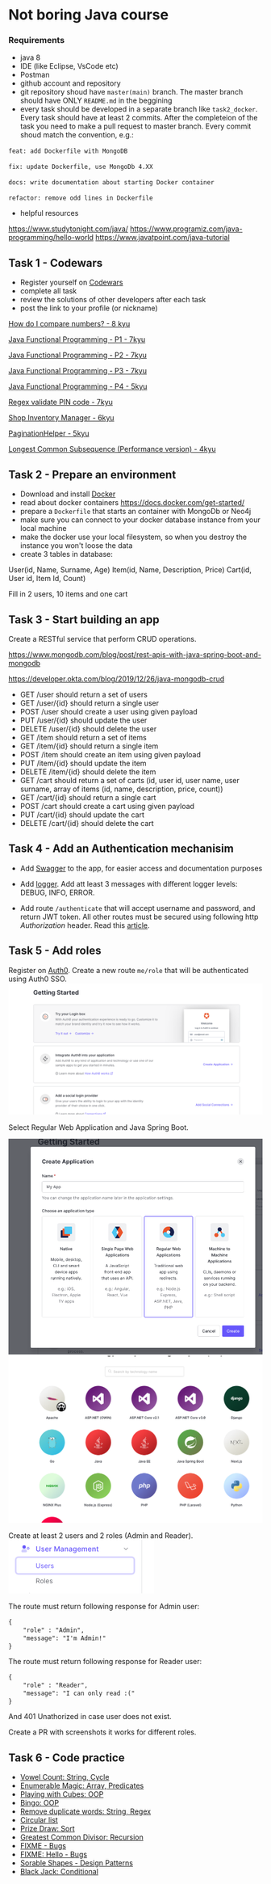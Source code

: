 # Not boring Java course

### Requirements

- java 8
- IDE (like Eclipse, VsCode etc)
- Postman
- github account and repository
- git repository shoud have `master(main)` branch. The master branch should have ONLY `README.md` in the beggining
- every task should be developed in a separate branch like `task2_docker`. Every task should have at least 2 commits. After the completeion of the task you need to make a pull request to master branch. Every commit shoud match the convention, e.g.:

`feat: add Dockerfile with MongoDB`

`fix: update Dockerfile, use MongoDb 4.XX`

`docs: write documentation about starting Docker container`

`refactor: remove odd lines in Dockerfile`

- helpful resources 

https://www.studytonight.com/java/
https://www.programiz.com/java-programming/hello-world
https://www.javatpoint.com/java-tutorial



## Task 1 - Codewars

- Register yourself on [Codewars](https://www.codewars.com)
- complete all task
- review the solutions of other developers after each task
- post the link to your profile (or nickname)

[How do I compare numbers? - 8 kyu](https://www.codewars.com/kata/55d8618adfda93c89600012e/java)

[Java Functional Programming - P1 - 7kyu](https://www.codewars.com/kata/54a6b43e478d8ee14c000a5d)

[Java Functional Programming - P2 - 7kyu](http://www.codewars.com/kata/java-functional-programming-part-2-multiline-functions)

[Java Functional Programming - P3 - 7kyu](http://www.codewars.com/kata/java-functional-programming-part-3-closured-for-business)

[Java Functional Programming - P4 - 5kyu](http://www.codewars.com/kata/java-functional-programming-part-4-row-row-row-your-boat-gently-down-the-dot-dot-dot)

[Regex validate PIN code - 7kyu](https://www.codewars.com/kata/55f8a9c06c018a0d6e000132)

[Shop Inventory Manager - 6kyu](https://www.codewars.com/kata/55d1d06def244b18c100007c)

[PaginationHelper - 5kyu](https://www.codewars.com/kata/515bb423de843ea99400000a)

[Longest Common Subsequence (Performance version) - 4kyu](https://www.codewars.com/kata/593ff8b39e1cc4bae9000070)


## Task 2 - Prepare an environment

- Download and install [Docker](https://docs.docker.com/get-docker/)
- read about docker containers https://docs.docker.com/get-started/
- prepare a `Dockerfile` that starts an container with MongoDb or Neo4j
- make sure you can connect to your docker database instance from your local machine
- make the docker use your local filesystem, so when you destroy the instance you won't loose the data
- create 3 tables in database: 

User(id, Name, Surname, Age)
Item(id, Name, Description, Price)
Cart(id, User id, Item Id, Count)

Fill in 2 users, 10 items and one cart

## Task 3 - Start building an app

Create a RESTful service that perform CRUD operations.

https://www.mongodb.com/blog/post/rest-apis-with-java-spring-boot-and-mongodb

https://developer.okta.com/blog/2019/12/26/java-mongodb-crud

- GET /user should return a set of users
- GET /user/{id} should return a single user
- POST /user should create a user using given payload
- PUT /user/{id} should update the user
- DELETE /user/{id} should delete the user
- GET /item should return a set of items
- GET /item/{id} should return a single item
- POST /item should create an item using given payload
- PUT /item/{id} should update the item
- DELETE /item/{id} should delete the item
- GET /cart should return a set of carts (id, user id, user name, user surname, array of items (id, name, description, price, count))
- GET /cart/{id} should return a single cart
- POST /cart should create a cart using given payload
- PUT /cart/{id} should update the cart
- DELETE /cart/{id} should delete the cart

## Task 4 - Add an Authentication mechanisim

- Add [Swagger](https://www.baeldung.com/swagger-2-documentation-for-spring-rest-api) to the app, for easier access and documentation purposes

- Add [logger](https://www.baeldung.com/spring-boot-logging). Add att least 3 messages with different logger levels: DEBUG, INFO, ERROR.

- Add route `/authenticate` that will accept username and password, and return JWT token. All other routes must be secured using following http _Authorization_ header. Read this [article](https://www.toptal.com/java/rest-security-with-jwt-spring-security-and-java).


## Task 5 - Add roles

Register on [Auth0](https://auth0.com/). Create a new route `me/role` that will be authenticated using Auth0 SSO. 
![integrate](./img/integrate.png)

Select Regular Web Application and Java Spring Boot.

![web app](./img/regular-web-app.png)
![spring boot](./img/spring-boot.png)

Create at least 2 users and 2 roles (Admin and Reader). 
![user](./img/user.png)

The route must return following response for Admin user:

```
{
    "role" : "Admin",
    "message": "I'm Admin!"
}
```

The route must return following response for Reader user:


```
{
    "role" : "Reader",
    "message": "I can only read :("
}
```

And 401 Unathorized in case user does not exist.

Create a PR with screenshots it works for different roles.

## Task 6 - Code practice

- [Vowel Count: String, Cycle](https://www.codewars.com/kata/54ff3102c1bad923760001f3/java)
- [Enumerable Magic: Array, Predicates](https://www.codewars.com/kata/54598d1fcbae2ae05200112c)
- [Playing with Cubes: OOP](https://www.codewars.com/kata/55c0a79e20be94c91400014b)
- [Bingo: OOP](https://www.codewars.com/kata/566d5e2e57d8fae53c00000c)
- [Remove duplicate words: String, Regex](https://www.codewars.com/kata/5b39e3772ae7545f650000fc)
- [Circular list](https://www.codewars.com/kata/5b2e60742ae7543f9d00005d)
- [Prize Draw: Sort](https://www.codewars.com/kata/5616868c81a0f281e500005c)
- [Greatest Common Divisor: Recursion](https://www.codewars.com/kata/5500d54c2ebe0a8e8a0003fd)
- [FIXME - Bugs](https://www.codewars.com/kata/596c6eb85b0f515834000049)
- [FIXME: Hello - Bugs](https://www.codewars.com/kata/5b0a80ce84a30f4762000069)
- [Sorable Shapes - Design Patterns](https://www.codewars.com/kata/586669a8442e3fc307000048)
- [Black Jack: Conditional](https://www.codewars.com/kata/5bebcbf2832c3acc870000f6)




